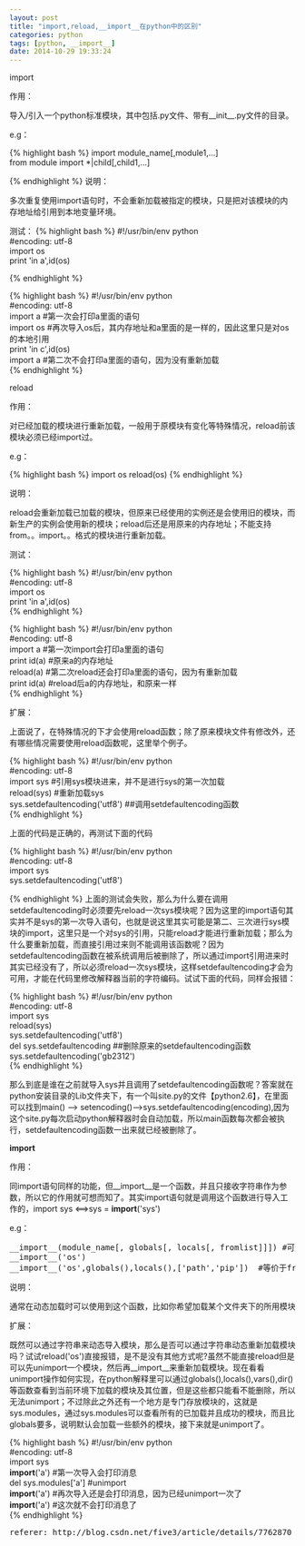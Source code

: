 ```yaml
---
layout: post
title: "import,reload,__import__在python中的区别"
categories: python
tags: [python, __import__]
date: 2014-10-29 19:33:24
---
```


import

作用：

导入/引入一个python标准模块，其中包括.py文件、带有__init__.py文件的目录。

e.g：

{% highlight bash %}
import module_name[,module1,...]  
from module import *|child[,child1,...]  

{% endhighlight %}
说明：

多次重复使用import语句时，不会重新加载被指定的模块，只是把对该模块的内存地址给引用到本地变量环境。

测试：
{% highlight bash %}
#!/usr/bin/env python    
#encoding: utf-8  
import os  
print 'in a',id(os)  

{% endhighlight %}
  
{% highlight bash %}
#!/usr/bin/env python    
#encoding: utf-8  
import a   #第一次会打印a里面的语句  
import os  #再次导入os后，其内存地址和a里面的是一样的，因此这里只是对os的本地引用  
print 'in c',id(os)  
import a  #第二次不会打印a里面的语句，因为没有重新加载  
{% endhighlight %}

reload


作用：

对已经加载的模块进行重新加载，一般用于原模块有变化等特殊情况，reload前该模块必须已经import过。

e.g：

{% highlight bash %}
import os
reload(os)
{% endhighlight %}


说明：

reload会重新加载已加载的模块，但原来已经使用的实例还是会使用旧的模块，而新生产的实例会使用新的模块；reload后还是用原来的内存地址；不能支持from。。import。。格式的模块进行重新加载。

测试：

{% highlight bash %}
#!/usr/bin/env python    
#encoding: utf-8  
import os  
print 'in a',id(os)  
{% endhighlight %}
  
{% highlight bash %}
#!/usr/bin/env python    
#encoding: utf-8  
import a   #第一次import会打印a里面的语句  
print id(a) #原来a的内存地址  
reload(a)  #第二次reload还会打印a里面的语句，因为有重新加载  
print id(a) #reload后a的内存地址，和原来一样  
{% endhighlight %}

扩展：

上面说了，在特殊情况的下才会使用reload函数；除了原来模块文件有修改外，还有哪些情况需要使用reload函数呢，这里举个例子。

{% highlight bash %}
#!/usr/bin/env python    
#encoding: utf-8  
import sys   #引用sys模块进来，并不是进行sys的第一次加载  
reload(sys)  #重新加载sys  
sys.setdefaultencoding('utf8')  ##调用setdefaultencoding函数  
{% endhighlight %}

上面的代码是正确的，再测试下面的代码

{% highlight bash %}
#!/usr/bin/env python    
#encoding: utf-8  
import sys     
sys.setdefaultencoding('utf8')   

{% endhighlight %}
上面的测试会失败，那么为什么要在调用setdefaultencoding时必须要先reload一次sys模块呢？因为这里的import语句其实并不是sys的第一次导入语句，也就是说这里其实可能是第二、三次进行sys模块的import，这里只是一个对sys的引用，只能reload才能进行重新加载；那么为什么要重新加载，而直接引用过来则不能调用该函数呢？因为setdefaultencoding函数在被系统调用后被删除了，所以通过import引用进来时其实已经没有了，所以必须reload一次sys模块，这样setdefaultencoding才会为可用，才能在代码里修改解释器当前的字符编码。试试下面的代码，同样会报错：

{% highlight bash %}
#!/usr/bin/env python    
#encoding: utf-8  
import sys    
reload(sys)   
sys.setdefaultencoding('utf8')    
del sys.setdefaultencoding   ##删除原来的setdefaultencoding函数     
sys.setdefaultencoding('gb2312')  
{% endhighlight %}

那么到底是谁在之前就导入sys并且调用了setdefaultencoding函数呢？答案就在python安装目录的Lib文件夹下，有一个叫site.py的文件【python2.6】，在里面可以找到main() --> setencoding()-->sys.setdefaultencoding(encoding),因为这个site.py每次启动python解释器时会自动加载，所以main函数每次都会被执行，setdefaultencoding函数一出来就已经被删除了。

__import__


作用：

同import语句同样的功能，但__import__是一个函数，并且只接收字符串作为参数，所以它的作用就可想而知了。其实import语句就是调用这个函数进行导入工作的，import sys <==>sys = __import__('sys')

e.g：
<pre>
__import__(module_name[, globals[, locals[, fromlist]]]) #可选参数默认为globals(),locals(),[]
__import__('os')    
__import__('os',globals(),locals(),['path','pip'])  #等价于from os import path, pip
</pre>

说明：
<pre>
通常在动态加载时可以使用到这个函数，比如你希望加载某个文件夹下的所用模块，但是其下的模块名称又会经常变化时，就可以使用这个函数动态加载所有模块了，最常见的场景就是插件功能的支持。
</pre>

扩展：

既然可以通过字符串来动态导入模块，那么是否可以通过字符串动态重新加载模块吗？试试reload('os')直接报错，是不是没有其他方式呢?虽然不能直接reload但是可以先unimport一个模块，然后再__import__来重新加载模块。现在看看unimport操作如何实现，在python解释里可以通过globals(),locals(),vars(),dir()等函数查看到当前环境下加载的模块及其位置，但是这些都只能看不能删除，所以无法unimport；不过除此之外还有一个地方是专门存放模块的，这就是sys.modules，通过sys.modules可以查看所有的已加载并且成功的模块，而且比globals要多，说明默认会加载一些额外的模块，接下来就是unimport了。

{% highlight bash %}
#!/usr/bin/env python    
#encoding: utf-8  
import sys  
__import__('a')      #第一次导入会打印消息  
del sys.modules['a']   #unimport  
__import__('a')    #再次导入还是会打印消息，因为已经unimport一次了  
__import__('a')    #这次就不会打印消息了  
{% endhighlight %}


<pre>
referer: http://blog.csdn.net/five3/article/details/7762870
</pre>
